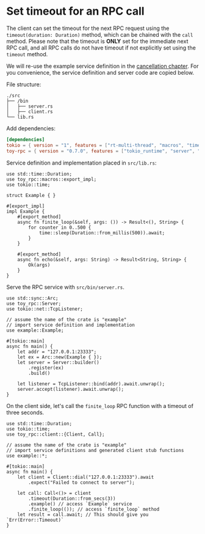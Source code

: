 # Set timeout for an RPC call

The client can set the timeout for the next RPC request using the `timeout(duration: Duration)` method, which can be chained with the `call` method. Please note that the timeout is **ONLY** set for the immediate next RPC call, and all RPC calls do not have timeout if not explicitly set using the `timeout` method.

We will re-use the example service definition in the [cancellation chapter](https://minghuaw.github.io/toy-rpc/06a_cancellation.html). For you convenience, the service definition and server code are copied below.

File structure:

```
./src
├── /bin
│   ├── server.rs
│   ├── client.rs
└── lib.rs
```

Add dependencies:

```toml
[dependencies]
tokio = { version = "1", features = ["rt-multi-thread", "macros", "time"] }
toy-rpc = { version = "0.7.0", features = ["tokio_runtime", "server", "client"] }
```

Service definition and implementation placed in `src/lib.rs`:

```rust,noplaypen
use std::time::Duration;
use toy_rpc::macros::export_impl;
use tokio::time;

struct Example { }

#[export_impl]
impl Example {
    #[export_method]
    async fn finite_loop(&self, args: ()) -> Result<(), String> {
        for counter in 0..500 {
            time::sleep(Duration::from_millis(500)).await;
        }
    }

    #[export_method]
    async fn echo(&self, args: String) -> Result<String, String> {
        Ok(args)
    }
}
```

Serve the RPC service with `src/bin/server.rs`.

```rust,noplaypen
use std::sync::Arc;
use toy_rpc::Server;
use tokio::net::TcpListener;

// assume the name of the crate is "example"
// import service definition and implementation
use example::Example;

#[tokio::main]
async fn main() {
    let addr = "127.0.0.1:23333";
    let ex = Arc::new(Example { });
    let server = Server::builder()
        .register(ex)
        .build()

    let listener = TcpListener::bind(addr).await.unwrap();
    server.accept(listener).await.unwrap();
}
```

On the client side, let's call the `finite_loop` RPC function with a timeout of three seconds.

```rust,noplaypen 
use std::time::Duration;
use tokio::time;
use toy_rpc::client::{Client, Call};

// assume the name of the crate is "example"
// import service definitions and generated client stub functions
use example::*;

#[tokio::main]
async fn main() {
    let client = Client::dial("127.0.0.1:23333").await
        .expect("Failed to connect to server");

    let call: Call<()> = client
        .timeout(Duration::from_secs(3))
        .example() // access `Example` service
        .finite_loop(()); // access `finite_loop` method
    let result = call.await; // This should give you `Err(Error::Timeout)`
}
```
